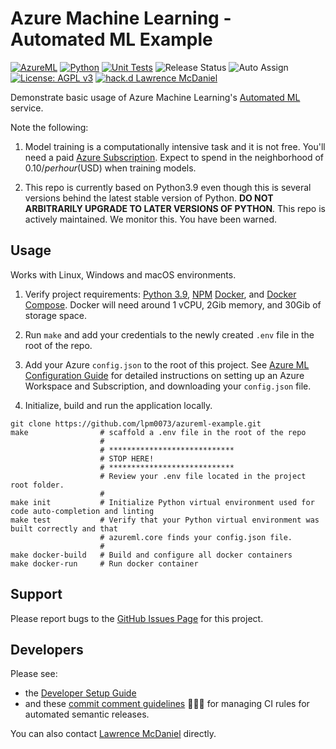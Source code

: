 # Azure Machine Learning - Automated ML Example

[![AzureML](https://a11ybadges.com/badge?logo=azure)](https://azure.microsoft.com/en-us/products/machine-learning/)
[![Python](https://a11ybadges.com/badge?logo=python)](https://www.python.org/)
[![Unit Tests](https://github.com/lpm0073/azureml-example/actions/workflows/test.yml/badge.svg?branch=main)](https://github.com/lpm0073/azureml-example/actions/workflows/releaseController.yml)
![Release Status](https://github.com/lpm0073/azureml-example/actions/workflows/release.yml/badge.svg?branch=main)
![Auto Assign](https://github.com/lpm0073/azureml-example/actions/workflows/auto-assign.yml/badge.svg)
[![License: AGPL v3](https://img.shields.io/badge/License-AGPL_v3-blue.svg)](https://www.gnu.org/licenses/agpl-3.0)
[![hack.d Lawrence McDaniel](https://img.shields.io/badge/hack.d-Lawrence%20McDaniel-orange.svg)](https://lawrencemcdaniel.com)

Demonstrate basic usage of Azure Machine Learning's [Automated ML](https://azure.microsoft.com/en-us/solutions/automated-machine-learning) service.

Note the following:

1. Model training is a computationally intensive task and it is not free. You'll need a paid [Azure Subscription](https://azure.microsoft.com/en-us/pricing/purchase-options/azure-account). Expect to spend in the neighborhood of $0.10/per hour ($USD) when training models.

2. This repo is currently based on Python3.9 even though this is several versions behind the latest stable version of Python. **DO NOT ARBITRARILY UPGRADE TO LATER VERSIONS OF PYTHON**. This repo is actively maintained. We monitor this. You have been warned.

## Usage

Works with Linux, Windows and macOS environments.

1. Verify project requirements: [Python 3.9](https://www.python.org/), [NPM](https://www.npmjs.com/) [Docker](https://www.docker.com/products/docker-desktop/), and [Docker Compose](https://docs.docker.com/compose/install/). Docker will need around 1 vCPU, 2Gib memory, and 30Gib of storage space.

2. Run `make` and add your credentials to the newly created `.env` file in the root of the repo.

3. Add your Azure `config.json` to the root of this project. See [Azure ML Configuration Guide](./docs/AZURE_ML_CONFIG.md) for detailed instructions on setting up an Azure Workspace and Subscription, and downloading your `config.json` file.

4. Initialize, build and run the application locally.

```console
git clone https://github.com/lpm0073/azureml-example.git
make                # scaffold a .env file in the root of the repo
                    #
                    # ****************************
                    # STOP HERE!
                    # ****************************
                    # Review your .env file located in the project root folder.
                    #
make init           # Initialize Python virtual environment used for code auto-completion and linting
make test           # Verify that your Python virtual environment was built correctly and that
                    # azureml.core finds your config.json file.
                    #
make docker-build   # Build and configure all docker containers
make docker-run     # Run docker container
```

## Support

Please report bugs to the [GitHub Issues Page](https://github.com/FullStackWithLawrence/azureml_example-example/issues) for this project.

## Developers

Please see:

- the [Developer Setup Guide](./docs/CONTRIBUTING.md)
- and these [commit comment guidelines](./docs/SEMANTIC_VERSIONING.md) 😬😬😬 for managing CI rules for automated semantic releases.

You can also contact [Lawrence McDaniel](https://lawrencemcdaniel.com/contact) directly.
